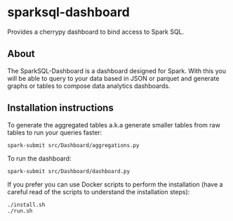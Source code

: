 # sparksql-dashboard
Provides a cherrypy dashboard to bind access to Spark SQL.

## About
The SparkSQL-Dashboard is a dashboard designed for Spark. With this you will be able to query
to your data based in JSON or parquet and generate graphs or tables to compose data analytics
dashboards.

## Installation instructions
To generate the aggregated tables a.k.a generate smaller tables from raw tables to
run your queries faster:

    spark-submit src/Dashboard/aggregations.py

To run the dashboard:

    spark-submit src/Dashboard/dashboard.py

If you prefer you can use Docker scripts to perform the installation (have a careful
read of the scripts to understand the installation steps):

    ./install.sh
    ./run.sh
